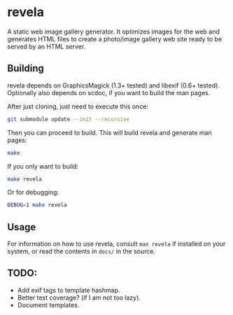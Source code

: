 # revela

A static web image gallery generator. It optimizes images for the web and
generates HTML files to create a photo/image gallery web site ready to be served
by an HTML server.

## Building

revela depends on GraphicsMagick (1.3+ tested) and libexif (0.6+ tested).
Optionally also depends on scdoc, if you want to build the man pages.

After just cloning, just need to execute this once:

```sh
git submodule update --init --recursive
```

Then you can proceed to build. This will build revela and generate man pages:

```sh
make
```

If you only want to build:

```sh
make revela
```

Or for debugging:

```sh
DEBUG=1 make revela
```

## Usage

For information on how to use revela, consult `man revela` if installed on your
system, or read the contents in `docs/` in the source.

## TODO:

* Add exif tags to template hashmap.
* Better test coverage? (if I am not too lazy).
* Document templates.
